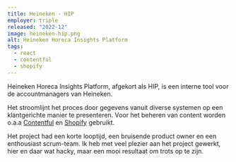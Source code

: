 ```yaml
---
title: Heineken - HIP
employer: triple
released: "2022-12"
image: heineken-hip.png
alt: Heineken Horeca Insights Platform
tags:
  - react
  - contentful
  - shopify
---
```


Heineken Horeca Insights Platform, afgekort als HIP, is een interne tool voor de accountmanagers van Heineken.

Het stroomlijnt het proces door gegevens vanuit diverse systemen op een klantgerichte manier te presenteren. Voor het beheren van content worden o.a.a [Contentful](https://www.contentful.com/) en [Shopify](https://www.shopify.com/) gebruikt.

Het project had een korte looptijd, een bruisende product owner en een enthousiast scrum-team.
Ik heb met veel plezier aan het project gewerkt, hier en daar wat hacky, maar een mooi resultaat om trots op te zijn.

